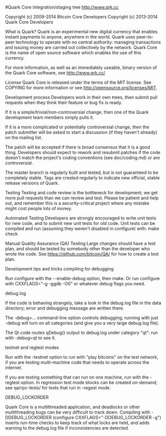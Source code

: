 #Quark Core integration/staging tree
http://www.qrk.cc

Copyright (c) 2009-2014 Bitcoin Core Developers Copyright (c) 2013-2014 Quark Core Developers

What is Quark?
Quark is an experimental new digital currency that enables instant payments to anyone, anywhere in the world. Quark uses peer-to-peer technology to operate with no central authority: managing transactions and issuing money are carried out collectively by the network. Quark Core is the name of open source software which enables the use of this currency.

For more information, as well as an immediately useable, binary version of the Quark Core software, see http://www.qrk.cc/

License
Quark Core is released under the terms of the MIT license. See COPYING for more information or see http://opensource.org/licenses/MIT.

Development process
Developers work in their own trees, then submit pull requests when they think their feature or bug fix is ready.

If it is a simple/trivial/non-controversial change, then one of the Quark development team members simply pulls it.

If it is a more complicated or potentially controversial change, then the patch submitter will be asked to start a discussion (if they haven't already) on the mailing list.

The patch will be accepted if there is broad consensus that it is a good thing. Developers should expect to rework and resubmit patches if the code doesn't match the project's coding conventions (see doc/coding.md) or are controversial.

The master branch is regularly built and tested, but is not guaranteed to be completely stable. Tags are created regularly to indicate new official, stable release versions of Quark.

Testing
Testing and code review is the bottleneck for development; we get more pull requests than we can review and test. Please be patient and help out, and remember this is a security-critical project where any mistake might cost people lots of money.

Automated Testing
Developers are strongly encouraged to write unit tests for new code, and to submit new unit tests for old code. Unit tests can be compiled and run (assuming they weren't disabled in configure) with: make check

Manual Quality Assurance (QA) Testing
Large changes should have a test plan, and should be tested by somebody other than the developer who wrote the code. See https://github.com/bitcoin/QA/ for how to create a test plan.

Development tips and tricks
compiling for debugging

Run configure with the --enable-debug option, then make. Or run configure with CXXFLAGS="-g -ggdb -O0" or whatever debug flags you need.

debug.log

If the code is behaving strangely, take a look in the debug.log file in the data directory; error and debugging message are written there.

The -debug=... command-line option controls debugging; running with just -debug will turn on all categories (and give you a very large debug.log file).

The Qt code routes qDebug() output to debug.log under category "qt": run with -debug=qt to see it.

testnet and regtest modes

Run with the -testnet option to run with "play bitcoins" on the test network, if you are testing multi-machine code that needs to operate across the internet.

If you are testing something that can run on one machine, run with the -regtest option. In regression test mode blocks can be created on-demand; see qa/rpc-tests/ for tests that run in -regest mode.

DEBUG_LOCKORDER

Quark Core is a multithreaded application, and deadlocks or other multithreading bugs can be very difficult to track down. Compiling with -DDEBUG_LOCKORDER (configure CXXFLAGS="-DDEBUG_LOCKORDER -g") inserts run-time checks to keep track of what locks are held, and adds warning to the debug.log file if inconsistencies are detected.
